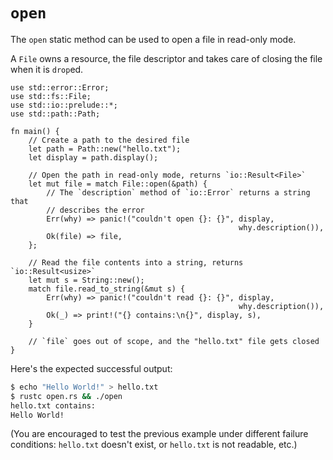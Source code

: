 # `open`

The `open` static method can be used to open a file in read-only mode.

A `File` owns a resource, the file descriptor and takes care of closing the
file when it is `drop`ed.

```rust,editable
use std::error::Error;
use std::fs::File;
use std::io::prelude::*;
use std::path::Path;

fn main() {
    // Create a path to the desired file
    let path = Path::new("hello.txt");
    let display = path.display();

    // Open the path in read-only mode, returns `io::Result<File>`
    let mut file = match File::open(&path) {
        // The `description` method of `io::Error` returns a string that
        // describes the error
        Err(why) => panic!("couldn't open {}: {}", display,
                                                   why.description()),
        Ok(file) => file,
    };

    // Read the file contents into a string, returns `io::Result<usize>`
    let mut s = String::new();
    match file.read_to_string(&mut s) {
        Err(why) => panic!("couldn't read {}: {}", display,
                                                   why.description()),
        Ok(_) => print!("{} contains:\n{}", display, s),
    }

    // `file` goes out of scope, and the "hello.txt" file gets closed
}

```

Here's the expected successful output:

```bash
$ echo "Hello World!" > hello.txt
$ rustc open.rs && ./open
hello.txt contains:
Hello World!
```

(You are encouraged to test the previous example under different failure
conditions: `hello.txt` doesn't exist, or `hello.txt` is not readable,
etc.)
